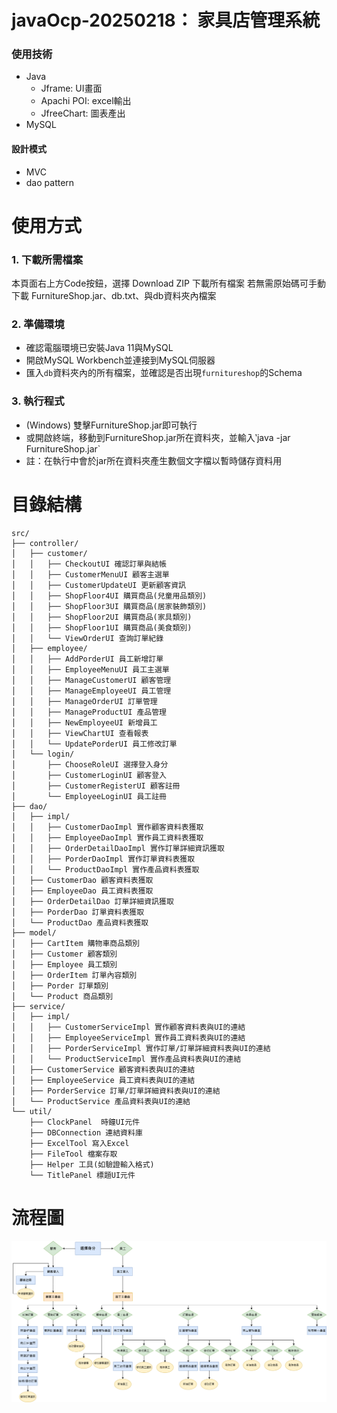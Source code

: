 # javaOcp-20250218： 家具店管理系統
### 使用技術
- Java
  - Jframe: UI畫面
  - Apachi POI: excel輸出
  - JfreeChart: 圖表產出
- MySQL
#### 設計模式
- MVC
- dao pattern
# 使用方式
### 1. 下載所需檔案
本頁面右上方Code按鈕，選擇 Download ZIP 下載所有檔案
若無需原始碼可手動下載 FurnitureShop.jar、db.txt、與db資料夾內檔案
### 2. 準備環境
- 確認電腦環境已安裝Java 11與MySQL
- 開啟MySQL Workbench並連接到MySQL伺服器
- 匯入`db`資料夾內的所有檔案，並確認是否出現`furnitureshop`的Schema
### 3. 執行程式
- (Windows) 雙擊FurnitureShop.jar即可執行
- 或開啟終端，移動到FurnitureShop.jar所在資料夾，並輸入‵java -jar FurnitureShop.jar`
- 註：在執行中會於jar所在資料夾產生數個文字檔以暫時儲存資料用
# 目錄結構
```
src/
├── controller/
│   ├── customer/
│   │   ├── CheckoutUI 確認訂單與結帳
│   │   ├── CustomerMenuUI 顧客主選單
│   │   ├── CustomerUpdateUI 更新顧客資訊
│   │   ├── ShopFloor4UI 購買商品(兒童用品類別)
│   │   ├── ShopFloor3UI 購買商品(居家裝飾類別)
│   │   ├── ShopFloor2UI 購買商品(家具類別)
│   │   ├── ShopFloor1UI 購買商品(美食類別)
│   │   └── ViewOrderUI 查詢訂單紀錄
│   ├── employee/
│   │   ├── AddPorderUI 員工新增訂單
│   │   ├── EmployeeMenuUI 員工主選單
│   │   ├── ManageCustomerUI 顧客管理
│   │   ├── ManageEmployeeUI 員工管理
│   │   ├── ManageOrderUI 訂單管理
│   │   ├── ManageProductUI 產品管理 
│   │   ├── NewEmployeeUI 新增員工
│   │   ├── ViewChartUI 查看報表
│   │   └── UpdatePorderUI 員工修改訂單
│   └── login/
│       ├── ChooseRoleUI 選擇登入身分
│       ├── CustomerLoginUI 顧客登入
│       ├── CustomerRegisterUI 顧客註冊
│       └── EmployeeLoginUI 員工註冊
├── dao/
│   ├── impl/
│   │   ├── CustomerDaoImpl 實作顧客資料表獲取
│   │   ├── EmployeeDaoImpl 實作員工資料表獲取
│   │   ├── OrderDetailDaoImpl 實作訂單詳細資訊獲取
│   │   ├── PorderDaoImpl 實作訂單資料表獲取
│   │   └── ProductDaoImpl 實作產品資料表獲取
│   ├── CustomerDao 顧客資料表獲取
│   ├── EmployeeDao 員工資料表獲取
│   ├── OrderDetailDao 訂單詳細資訊獲取
│   ├── PorderDao 訂單資料表獲取
│   └── ProductDao 產品資料表獲取
├── model/
│   ├── CartItem 購物車商品類別
│   ├── Customer 顧客類別
│   ├── Employee 員工類別
│   ├── OrderItem 訂單內容類別
│   ├── Porder 訂單類別
│   └── Product 商品類別
├── service/
│   ├── impl/
│   │   ├── CustomerServiceImpl 實作顧客資料表與UI的連結
│   │   ├── EmployeeServiceImpl 實作員工資料表與UI的連結
│   │   ├── PorderServiceImpl 實作訂單/訂單詳細資料表與UI的連結
│   │   └── ProductServiceImpl 實作產品資料表與UI的連結
│   ├── CustomerService 顧客資料表與UI的連結
│   ├── EmployeeService 員工資料表與UI的連結
│   ├── PorderService 訂單/訂單詳細資料表與UI的連結
│   └── ProductService 產品資料表與UI的連結
└── util/
    ├── ClockPanel  時鐘UI元件
    ├── DBConnection 連結資料庫
    ├── ExcelTool 寫入Excel
    ├── FileTool 檔案存取
    ├── Helper 工具(如驗證輸入格式)
    └── TitlePanel 標題UI元件
```
# 流程圖
![FlowChart](image/flowchart.png)